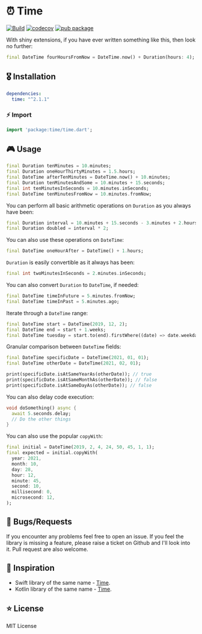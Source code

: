 # ⏰ Time


[![Build](https://github.com/jogboms/time.dart/actions/workflows/build.yml/badge.svg)](https://github.com/jogboms/time.dart/actions/workflows/build.yml) [![codecov](https://codecov.io/gh/jogboms/time.dart/branch/master/graph/badge.svg)](https://codecov.io/gh/jogboms/time.dart) [![pub package](https://img.shields.io/pub/v/time.svg)](https://pub.dartlang.org/packages/time)

With shiny extensions, if you have ever written something like this, then look no further:

```dart
final DateTime fourHoursFromNow = DateTime.now() + Duration(hours: 4);
```

## 🎖 Installation
```yaml
dependencies:
  time: "^2.1.1"
```

### ⚡ Import

```dart
import 'package:time/time.dart';
```

## 🎮 Usage

```dart
final Duration tenMinutes = 10.minutes;
final Duration oneHourThirtyMinutes = 1.5.hours;
final DateTime afterTenMinutes = DateTime.now() + 10.minutes;
final Duration tenMinutesAndSome = 10.minutes + 15.seconds;
final int tenMinutesInSeconds = 10.minutes.inSeconds;
final DateTime tenMinutesFromNow = 10.minutes.fromNow;
```

You can perform all basic arithmetic operations on `Duration` as you always have been:

```dart
final Duration interval = 10.minutes + 15.seconds - 3.minutes + 2.hours;
final Duration doubled = interval * 2;
```

You can also use these operations on `DateTime`:

```dart
final DateTime oneHourAfter = DateTime() + 1.hours;
```

`Duration` is easily convertible as it always has been:

```dart
final int twoMinutesInSeconds = 2.minutes.inSeconds;
```

You can also convert `Duration` to `DateTime`, if needed:

```dart
final DateTime timeInFuture = 5.minutes.fromNow;
final DateTime timeInPast = 5.minutes.ago;
```

Iterate through a `DateTime` range:

```dart
final DateTime start = DateTime(2019, 12, 2);
final DateTime end = start + 1.weeks;
final DateTime tuesday = start.to(end).firstWhere((date) => date.weekday == DateTime.tuesday);
```

Granular comparison between `DateTime` fields:

```dart
final DateTime specificDate = DateTime(2021, 01, 01);
final DateTime otherDate = DateTime(2021, 02, 01);

print(specificDate.isAtSameYearAs(otherDate)); // true
print(specificDate.isAtSameMonthAs(otherDate)); // false
print(specificDate.isAtSameDayAs(otherDate)); // false
```

You can also delay code execution:

```dart
void doSomething() async {
  await 5.seconds.delay;
  // Do the other things
}
```

You can also use the popular `copyWith`:

```dart
final initial = DateTime(2019, 2, 4, 24, 50, 45, 1, 1);
final expected = initial.copyWith(
  year: 2021,
  month: 10,
  day: 28,
  hour: 12,
  minute: 45,
  second: 10,
  millisecond: 0,
  microsecond: 12,
);
```

## 🐛 Bugs/Requests

If you encounter any problems feel free to open an issue. If you feel the library is missing a feature, please raise a ticket on Github and I'll look into it. Pull request are also welcome.

## 👏 Inspiration

- Swift library of the same name - [Time](https://github.com/dreymonde/Time).
- Kotlin library of the same name - [Time](https://github.com/kizitonwose/Time).

## ⭐ License

MIT License
